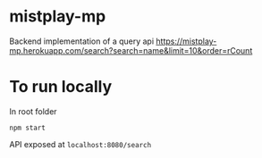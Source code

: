 # mistplay-mp
Backend implementation of a query api
https://mistplay-mp.herokuapp.com/search?search=name&limit=10&order=rCount

# To run locally
In root folder
~~~
npm start
~~~
API exposed at `localhost:8080/search`
